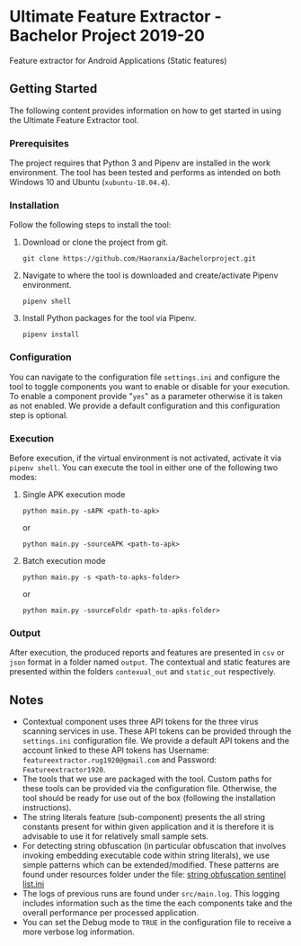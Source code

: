 
# Ultimate Feature Extractor - Bachelor Project 2019-20
Feature extractor for Android Applications (Static features)

## Getting Started
The following content provides information on how to get started in using the Ultimate Feature Extractor tool.

### Prerequisites
The project requires that Python 3 and Pipenv are installed in the work environment. The tool has been tested and performs as intended on both Windows 10 and Ubuntu (`xubuntu-18.04.4`).

### Installation
Follow the following steps to install the tool:
1. Download or clone the project from git.
	```
	git clone https://github.com/Haoranxia/Bachelorproject.git
	```
2. Navigate to where the tool is downloaded and create/activate Pipenv environment.
	```
	pipenv shell
	```
3. Install Python packages for the tool via Pipenv.
	```
	pipenv install
	```
### Configuration
You can navigate to the configuration file `settings.ini` and configure the tool to toggle components you want to enable or disable for your execution. To enable a component provide "`yes`" as a parameter otherwise it is taken as not enabled. We provide a default configuration and this configuration step is optional.

### Execution
Before execution, if the virtual environment is not activated, activate it via 	`pipenv shell`.
You can execute the tool in either one of the following two modes:
1. Single APK execution mode
	```
	python main.py -sAPK <path-to-apk>
	```
	or
	```
	python main.py -sourceAPK <path-to-apk>
	```
2. Batch execution  mode
	```
	python main.py -s <path-to-apks-folder>
	```
	or
	```
	python main.py -sourceFoldr <path-to-apks-folder>
	```
### Output
After execution, the produced reports and features are presented in `csv` or `json` format in a folder named `output`. The contextual and static features are presented within the folders `contexual_out` and `static_out` respectively.

## Notes
* Contextual component uses three API tokens for the three virus scanning services in use. These API tokens can be provided through the `settings.ini` configuration file. We provide a default API tokens and the account linked to these API tokens has Username: `featureextractor.rug1920@gmail.com` and Password: `Featureextractor1920`.
* The tools that we use are packaged with the tool. Custom paths for these tools can be provided via the configuration file. Otherwise, the tool should be ready for use out of the box (following the installation instructions).
* The string literals feature (sub-component) presents the all string constants present for within given application and it is therefore it is advisable to use it for relatively small sample sets.
* For detecting string obfuscation (in particular obfuscation that involves invoking embedding executable code within string literals), we use simple patterns which can be extended/modified. These patterns are found under resources folder under the file: [string obfuscation sentinel list.ini](https://github.com/Haoranxia/Bachelorproject/blob/development/resources/string_obfuscation_sentinel_list.ini)
* The logs of previous runs are found under `src/main.log`. This logging includes information such as the time the each components take and the overall performance per processed application.
* You can set the Debug mode to `TRUE` in the configuration file to receive a more verbose log information.



